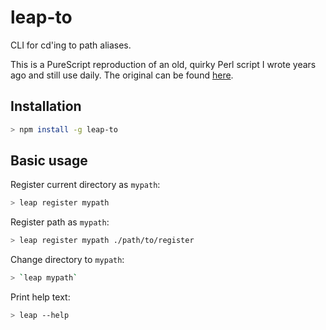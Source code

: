 # leap-to

CLI for cd'ing to path aliases.

This is a PureScript reproduction of an old, quirky Perl script I wrote years ago and still use daily. The original can be found [here](original.md).

## Installation

```bash
> npm install -g leap-to
```

## Basic usage

Register current directory as `mypath`:

```bash
> leap register mypath
```

Register path as `mypath`:

```bash
> leap register mypath ./path/to/register
```

Change directory to `mypath`:

```bash
> `leap mypath`
```

Print help text:

```bash
> leap --help
```
